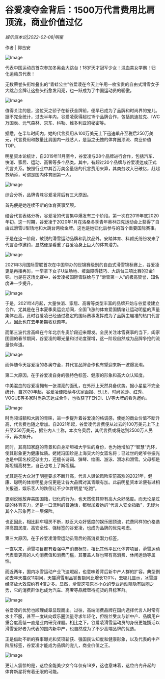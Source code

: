 # 谷爱凌夺金背后：1500万代言费用比肩顶流，商业价值过亿

*娱乐资本论|2022-02-08|明星*

作者 | 郭吉安

![Image](https://inews.gtimg.com/newsapp_bt/0/14499696125/641)

代表中国运动员首次参加冬奥会大跳台！18岁天才冠军少女！混血美女学霸！归化运动员代表！

无数荣誉头衔堆叠出的“青蛙公主”谷爱凌在今天上午用一枚宝贵的自由式滑雪女子大跳台金牌让这些头衔愈发闪亮，也一跃成为了中国运动员的骄傲。

![Image](https://inews.gtimg.com/newsapp_bt/0/14499695297/641)

值得关注的是，这位天之骄子在斩获金牌前，便早已成为了品牌和时尚界的宠儿。据不完全统计，过去半年内，谷爱凌获得超过15个品牌合作，包括凯迪拉克、IWC万国表、元气森林、京东、科勒、维多利亚的秘密等。

据悉，在半年时间内，她的代言费用从100万美元上下迅速飙升至税后250万美元，代言费用和数量比肩国内一线艺人，是当之无愧的体育圈顶流、商业价值TOP。

明星资本论统计，自2019年11月至今，谷爱凌与28个品牌进行合作，包括汽车、快消、家居、运动、高奢等多个品类。其中，有超过20个品牌与谷爱凌达成正式代言关系。按照行业中其百万美金量级的代言费用来算，其商务收入已破亿，赶超苏炳添，可谓是国内体育圈第一人。

![Image](https://inews.gtimg.com/newsapp_bt/0/14499695261/641)

综合分析，品牌青睐谷爱凌背后有三大原因。

首先便是她连续不断的体育赛事奖项。

结合代言表格分析，谷爱凌的代言集中爆发有三个阶段。第一次在2019年底2020年初。这一时期，谷爱凌于2020年1月在洛桑冬季青年奥林匹克运动会上获得了自由式滑雪U型场地和大跳台两枚金牌。这也是她归化后参与的首个重要国际赛事。

于是在这一阶段，敏锐的滑雪运动品牌和乳饮品外，安踏体育、科颜氏纷纷发来了代言合作邀约，显然便是看重了谷爱凌身上巨大的体育潜力。

![Image](https://inews.gtimg.com/newsapp_bt/0/14499695282/641)

2021年3月国际雪联首次在中国举办的世锦赛级别的自由式滑雪锦标赛上，谷爱凌更是再接再厉，一举拿下女子U型场地、坡面障碍技巧、大跳台三项比赛的2金1铜。也是在这场比赛中，谷爱凌被国际雪联给与了“滑雪第一人”的极高赞誉，知名度进一步提升。

![Image](https://inews.gtimg.com/newsapp_bt/0/14499695290/641)

于是，2021年4月起，大量快消、家居、高奢等类型丰富的品牌开始与谷爱凌建立合作，尤其是在日本夏季奥运会期间，全国飞涨的体育爱国情绪让运动明星的声量集体走高。此时谷爱凌已经通过稳定的国际赛事发挥成为了品牌主瞄准的热门代言人。因此也在去年暑期收获颇丰。

而第三波代言高峰在今年北京冬奥阶段迎来爆发。全民关注冰雪赛事的当下，阖家团圆的春节期间，谷爱凌的曝光量和讨论度骤增，这一阶段自然成为品牌争抢的流量快车道。

![Image](https://inews.gtimg.com/newsapp_bt/0/14499695299/641)

而伴随今天谷爱凌的冬奥夺金，其代言品牌合作也有望迎来新一波爆发潮。

第二大原因，在于谷爱凌自身的强特色标签、健康的形象和高大众认知度。

中美混血的谷爱凌拥有一张漂亮的面孔，在外形上天然具备优势。据小星星不完全统计，自2020年起，谷爱凌便陆续与优家画报、ELLE、时尚芭莎、红秀、VOGUE等多家时尚杂志达成合作，也收获了FENDI、LV等大牌的看秀邀约。

![Image](https://inews.gtimg.com/newsapp_bt/0/14499695263/641)

时尚领域额和大牌的青睐，进一步提升着谷爱凌的格调感，使她的商业价值不断升高，代言费也随之增加。自2021年起，谷爱凌代言费便从过去的100万美元上下上升至250万美元，据业内人士称，本次冬奥后，其代言费或将达到2500万人民币，再次飙升。

同时，其高知家庭的背景和自身斯坦福大学生的身份，也为她增加了“智慧”光环，使其形象更为健康优质。姥姥冯国珍是上海交大的女篮名将；已过世的姥爷谷振光也是中国名校足球主力，还擅长诗词、弹琴、绘画、游泳、滑冰和滑雪。父母都是斯坦福高材生，自己也考上了斯坦福。

尤其是在大众对于明星要求不断升高，代言人舆论风险空前高涨的2021年，健康、聪明的体育明星身份更是让各大品牌对其青眼有加。此前明星资本论便有过相关报道，娱乐艺人的跌倒让不少体育明星“吃饱”。

更别说她放弃美国国籍，归化的行为，也天然使其带有高大众好感度。而无论是过硬的体育实力，还是一口流利的普通话，都增加着她的“代言人安全指数”，无疑为其个人形象再上一层保险。

也正因此，相比翻车塌房不断，缺乏大众好感度的娱乐圈顶流，花费同样的价格选择高国民度、高安全性、强标签的谷爱凌，也成为品牌的优先考虑。

第三大原因，在于谷爱凌滑雪运动员背后的高消费潜力标签。

一直以来，滑雪项目都有着强中产消费标签，相比其他平民化体育项目，滑雪运动代表着更高的人均消费值和消费门槛，其覆盖人群也带有高消费、休闲运动等属性。

而近两年，国内冰雪运动产业飞速崛起，也意味着背后新中产人群的扩容。典型例如去年天猫双11期间，天猫滑雪用品销售额同比增长120%，去哪儿显示，冰雪游经济放大效应约有4倍之多。显然，滑雪这项原本小众的专业运动隐隐有破圈之势，它的消费群体也成为汽车、高奢等品牌亟待揽货的目标客群。

![Image](https://inews.gtimg.com/newsapp_bt/0/14499695275/641)

谷爱凌的优势也顺理成章显现而出。过往，高端消费品牌在国内选择代言人时常有水土不服，甚至一度转向娱乐圈流量寻求年轻化，但粉丝受众与新中产、品牌用户重合度高低一直是业内研究课题。相比之下，谷爱凌滑雪运动员的身份更能揽活以滑雪爱好者为代表的国内新中产，也自然成为了不少高端品牌的优选。

正是借助不断的赛事曝光和奖项斩获、强国民认知度和健康形象，以及代表的中产阶层标签，谷爱凌才能成为品牌的宠儿，商业价值之王。

![Image](https://inews.gtimg.com/newsapp_bt/0/14499695272/641)

更让人震惊的是，这位全能美少女今年仅有18岁，这也意味着，这位冉冉升起的体育新星将有着无限的可能。

